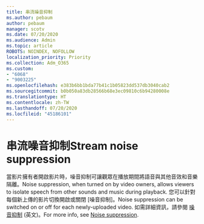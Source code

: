 ```yaml
---
title: 串流噪音抑制
ms.author: pebaum
author: pebaum
manager: scotv
ms.date: 07/20/2020
ms.audience: Admin
ms.topic: article
ROBOTS: NOINDEX, NOFOLLOW
localization_priority: Priority
ms.collection: Adm_O365
ms.custom:
- "6068"
- "9003225"
ms.openlocfilehash: e383b6bb1bda77b41c1b05823dd537db3040cab2
ms.sourcegitcommit: b0b050a83db28566b68e3ec09810c6b94280008e
ms.translationtype: HT
ms.contentlocale: zh-TW
ms.lasthandoff: 07/20/2020
ms.locfileid: "45186101"
---
```

# <a name="stream-noise-suppression"></a><span data-ttu-id="6c949-102">串流噪音抑制</span><span class="sxs-lookup"><span data-stu-id="6c949-102">Stream noise suppression</span></span>

<span data-ttu-id="6c949-103">當影片擁有者開啟影片時，噪音抑制可讓觀眾在播放期間將語音與其他音效和音樂隔離。</span><span class="sxs-lookup"><span data-stu-id="6c949-103">Noise suppression, when turned on by video owners, allows viewers to isolate speech from other sounds and music during playback.</span></span> <span data-ttu-id="6c949-104">您可以針對每個新上傳的影片切換開啟或關閉 [噪音抑制]。</span><span class="sxs-lookup"><span data-stu-id="6c949-104">Noise suppression can be switched on or off for each newly-uploaded video.</span></span> <span data-ttu-id="6c949-105">如需詳細資訊，請參閱 [噪音抑制](https://docs.microsoft.com/stream/noise-suppression) (英文)。</span><span class="sxs-lookup"><span data-stu-id="6c949-105">For more info, see [Noise suppression](https://docs.microsoft.com/stream/noise-suppression).</span></span>